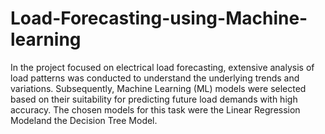 # Load-Forecasting-using-Machine-learning
In the project focused on electrical load forecasting, extensive analysis of load patterns was conducted to 
understand the underlying trends and variations. Subsequently, Machine Learning (ML) models were 
selected based on their suitability for predicting future load demands with high accuracy. The chosen
models for this task were the Linear Regression Modeland the Decision Tree Model.
